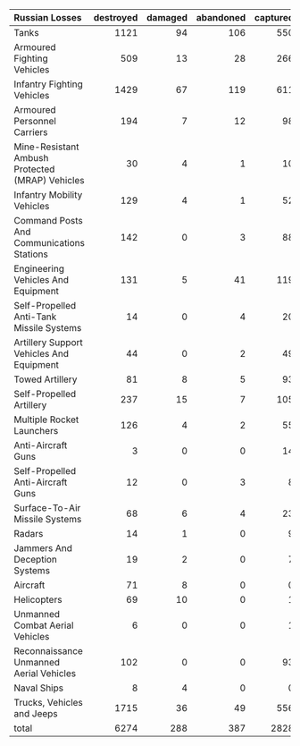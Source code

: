 | Russian Losses                                   |   destroyed |   damaged |   abandoned |   captured |   total |
|:-------------------------------------------------|------------:|----------:|------------:|-----------:|--------:|
| Tanks                                            |        1121 |        94 |         106 |        550 |    1871 |
| Armoured Fighting Vehicles                       |         509 |        13 |          28 |        266 |     816 |
| Infantry Fighting Vehicles                       |        1429 |        67 |         119 |        611 |    2226 |
| Armoured Personnel Carriers                      |         194 |         7 |          12 |         98 |     311 |
| Mine-Resistant Ambush Protected  (MRAP) Vehicles |          30 |         4 |           1 |         10 |      45 |
| Infantry Mobility Vehicles                       |         129 |         4 |           1 |         52 |     186 |
| Command Posts And Communications Stations        |         142 |         0 |           3 |         88 |     233 |
| Engineering Vehicles And Equipment               |         131 |         5 |          41 |        119 |     296 |
| Self-Propelled Anti-Tank Missile Systems         |          14 |         0 |           4 |         20 |      38 |
| Artillery Support Vehicles And Equipment         |          44 |         0 |           2 |         49 |      95 |
| Towed Artillery                                  |          81 |         8 |           5 |         93 |     187 |
| Self-Propelled Artillery                         |         237 |        15 |           7 |        105 |     364 |
| Multiple Rocket Launchers                        |         126 |         4 |           2 |         55 |     187 |
| Anti-Aircraft Guns                               |           3 |         0 |           0 |         14 |      17 |
| Self-Propelled Anti-Aircraft Guns                |          12 |         0 |           3 |          8 |      23 |
| Surface-To-Air Missile Systems                   |          68 |         6 |           4 |         23 |     101 |
| Radars                                           |          14 |         1 |           0 |          9 |      24 |
| Jammers And Deception Systems                    |          19 |         2 |           0 |          7 |      28 |
| Aircraft                                         |          71 |         8 |           0 |          0 |      79 |
| Helicopters                                      |          69 |        10 |           0 |          1 |      80 |
| Unmanned Combat Aerial Vehicles                  |           6 |         0 |           0 |          1 |       7 |
| Reconnaissance Unmanned Aerial Vehicles          |         102 |         0 |           0 |         93 |     195 |
| Naval Ships                                      |           8 |         4 |           0 |          0 |      12 |
| Trucks, Vehicles and Jeeps                       |        1715 |        36 |          49 |        556 |    2356 |
| total                                            |        6274 |       288 |         387 |       2828 |    9777 |